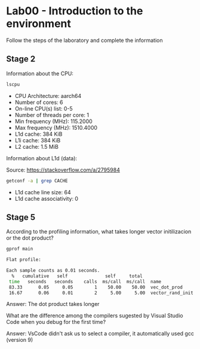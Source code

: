 # Lab00 - Introduction to the environment

Follow the steps of the laboratory and complete the information

## Stage 2

Information about the CPU:

```bash
lscpu
```

* CPU Architecture:                     aarch64
* Number of cores:                      6
* On-line CPU(s) list:                  0-5
* Number of threads per core:           1
* Min frequency (MHz):                  115.2000
* Max frequency (MHz):                  1510.4000
* L1d cache:                            384 KiB
* L1i cache:                            384 KiB
* L2 cache:                             1.5 MiB

Information about L1d (data):

Source: https://stackoverflow.com/a/2795984
```bash
getconf -a | grep CACHE
```

* L1d cache line size: 64
* L1d cache associativity: 0

## Stage 5

According to the profiling information, what takes longer vector initilizacion or the dot product?
```bash
gprof main

Flat profile:

Each sample counts as 0.01 seconds.
  %   cumulative   self              self     total           
 time   seconds   seconds    calls  ms/call  ms/call  name    
 83.33      0.05     0.05        1    50.00    50.00  vec_dot_prod
 16.67      0.06     0.01        2     5.00     5.00  vector_rand_init
```

Answer: The dot product takes longer

What are the difference among the compilers sugested by Visual Studio Code when you debug for the first time?

Answer: VsCode didn't ask us to select a compiler, it automatically used gcc (version 9)
